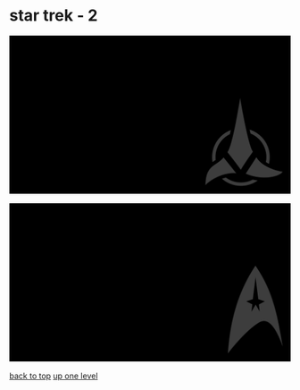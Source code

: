 # star trek - 2
[![star_trek_klingon_symbol.png](https://raw.githubusercontent.com/buckmanc/wallpapers/main/terminal/grey%20on%20black/little/star%20trek/star_trek_klingon_symbol.png "star_trek_klingon_symbol.png")](https://raw.githubusercontent.com/buckmanc/wallpapers/main/terminal/grey%20on%20black/little/star%20trek/star_trek_klingon_symbol.png)

[![star_trek_starfleet_insignia.png](https://raw.githubusercontent.com/buckmanc/wallpapers/main/terminal/grey%20on%20black/little/star%20trek/star_trek_starfleet_insignia.png "star_trek_starfleet_insignia.png")](https://raw.githubusercontent.com/buckmanc/wallpapers/main/terminal/grey%20on%20black/little/star%20trek/star_trek_starfleet_insignia.png)



[back to top](#)
[up one level](/terminal/grey%20on%20black/little/README.MD)
